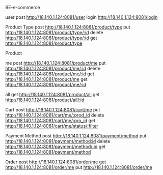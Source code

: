 BE-e-commerce

user
post http://18.140.1.124:8081/user
login http://18.140.1.124:8081/login

Product Type
post http://18.140.1.124:8081/product/type
put http://18.140.1.124:8081/product/type/:id
delete http://18.140.1.124:8081/product/type/:id
get http://18.140.1.124:8081/product/type

Product

me
post http://18.140.1.124:8081/product/me
put http://18.140.1.124:8081/product/me/:id
delete http://18.140.1.124:8081/product/me/:id
get http://18.140.1.124:8081/product/me
get http://18.140.1.124:8081/product/me/:id

all
get http://18.140.1.124:8081/product/all
get http://18.140.1.124:8081/product/all/:id


Cart
post http://18.140.1.124:8081/cart/me
put http://18.140.1.124:8081/cart/me/:prod_id
delete http://18.140.1.124:8081/cart/me/:pro_id
get http://18.140.1.124:8081/cart/me/status/:filter

Payment Method
post http://18.140.1.124:8081/payment/method
put http://18.140.1.124:8081/payment/method:id
delete http://18.140.1.124:8081/payment/method/:id
get http://18.140.1.124:8081/payment/method

Order
post http://18.140.1.124:8081/order/me
get http://18.140.1.124:8081/order/me
put http://18.140.1.124:8081/order/me
